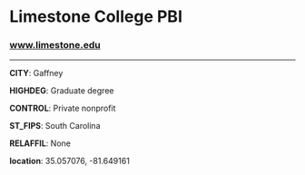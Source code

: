 # Limestone College PBI
### www.limestone.edu
---
**CITY**: Gaffney

**HIGHDEG**: Graduate degree

**CONTROL**: Private nonprofit

**ST_FIPS**: South Carolina

**RELAFFIL**: None

**location**: 35.057076, -81.649161